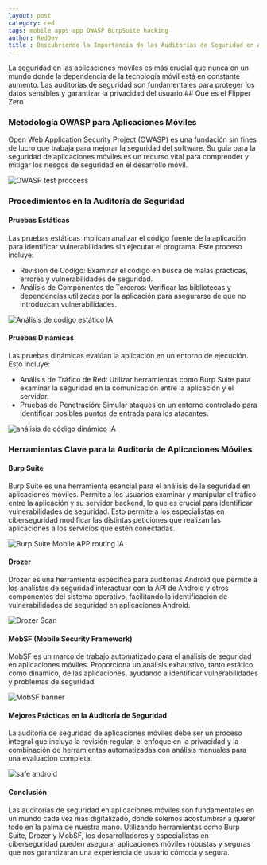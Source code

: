 ```yaml
---
layout: post
category: red
tags: mobile apps app OWASP BurpSuite hacking 
author: RedDev
title : Descubriendo la Importancia de las Auditorías de Seguridad en Aplicaciones Móviles
---
```


La seguridad en las aplicaciones móviles es más crucial que nunca en un mundo donde la dependencia de la tecnología móvil está en constante aumento. Las auditorías de seguridad son fundamentales para proteger los datos sensibles y garantizar la privacidad del usuario.## Qué es el Flipper Zero

### Metodología OWASP para Aplicaciones Móviles
Open Web Application Security Project (OWASP) es una fundación sin fines de lucro que trabaja para mejorar la seguridad del software. Su guía para la seguridad de aplicaciones móviles es un recurso vital para comprender y mitigar los riesgos de seguridad en el desarrollo móvil.

<img src="https://github.com/reycotallo98/reycotallo98.github.io/assets/93315382/e22957c1-a145-4742-a9ee-40da7ab05839" alt="OWASP test proccess">

### Procedimientos en la Auditoría de Seguridad
#### Pruebas Estáticas
Las pruebas estáticas implican analizar el código fuente de la aplicación para identificar vulnerabilidades sin ejecutar el programa. Este proceso incluye:

- Revisión de Código: Examinar el código en busca de malas prácticas, errores y vulnerabilidades de seguridad.
- Análisis de Componentes de Terceros: Verificar las bibliotecas y dependencias utilizadas por la aplicación para asegurarse de que no introduzcan vulnerabilidades.

<img src="https://github.com/reycotallo98/reycotallo98.github.io/assets/93315382/c475ff25-098e-4374-894e-3db5d36f1c6b" alt="Análisis de código estático IA">

#### Pruebas Dinámicas
Las pruebas dinámicas evalúan la aplicación en un entorno de ejecución. Esto incluye:

- Análisis de Tráfico de Red: Utilizar herramientas como Burp Suite para examinar la seguridad en la comunicación entre la aplicación y el servidor.
- Pruebas de Penetración: Simular ataques en un entorno controlado para identificar posibles puntos de entrada para los atacantes.

<img src="https://github.com/reycotallo98/reycotallo98.github.io/assets/93315382/628b115b-3b20-4276-ac84-abb4a4a275f3" alt="análisis de código dinámico IA">

### Herramientas Clave para la Auditoría de Aplicaciones Móviles
#### Burp Suite
Burp Suite es una herramienta esencial para el análisis de la seguridad en aplicaciones móviles. Permite a los usuarios examinar y manipular el tráfico entre la aplicación y su servidor backend, lo que es crucial para identificar vulnerabilidades de seguridad. Esto permite a los especialistas en ciberseguridad modificar las distintas peticiones que realizan las aplicaciones a los servicios que estén conectadas.

<img src="https://github.com/reycotallo98/reycotallo98.github.io/assets/93315382/92e43b08-70ad-46c9-bd5d-34ce5f5e4332" alt="Burp Suite Mobile APP routing IA">


#### Drozer
Drozer es una herramienta específica para auditorias Android que permite a los analistas de seguridad interactuar con la API de Android y otros componentes del sistema operativo, facilitando la identificación de vulnerabilidades de seguridad en aplicaciones Android.

<img src="https://github.com/reycotallo98/reycotallo98.github.io/assets/93315382/22691a0e-a7a1-453b-b67a-4f0c4e36f1e8" alt="Drozer Scan">


#### MobSF (Mobile Security Framework)
MobSF es un marco de trabajo automatizado para el análisis de seguridad en aplicaciones móviles. Proporciona un análisis exhaustivo, tanto estático como dinámico, de las aplicaciones, ayudando a identificar vulnerabilidades y problemas de seguridad.

<img src="https://github.com/reycotallo98/reycotallo98.github.io/assets/93315382/f9bcd079-f67a-48c2-9dc5-23f7233e03e7" alt="MobSF banner">



#### Mejores Prácticas en la Auditoría de Seguridad
La auditoría de seguridad de aplicaciones móviles debe ser un proceso integral que incluya la revisión regular, el enfoque en la privacidad y la combinación de herramientas automatizadas con análisis manuales para una evaluación completa.

<img src="https://github.com/reycotallo98/reycotallo98.github.io/assets/93315382/4191b6b8-65ed-4663-bbd2-697b5d4294d8" alt="safe android">

#### Conclusión
Las auditorías de seguridad en aplicaciones móviles son fundamentales en un mundo cada vez más digitalizado, donde solemos acostumbrar a querer todo en la palma de nuestra mano. Utilizando herramientas como Burp Suite, Drozer y MobSF, los desarrolladores y especialistas en ciberseguridad pueden asegurar aplicaciones móviles robustas y seguras que nos garantizarán una experiencia de usuario cómoda y segura.

